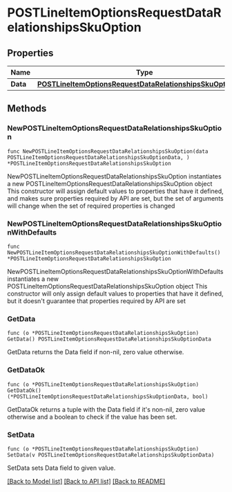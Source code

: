 # POSTLineItemOptionsRequestDataRelationshipsSkuOption

## Properties

Name | Type | Description | Notes
------------ | ------------- | ------------- | -------------
**Data** | [**POSTLineItemOptionsRequestDataRelationshipsSkuOptionData**](POSTLineItemOptionsRequestDataRelationshipsSkuOptionData.md) |  | 

## Methods

### NewPOSTLineItemOptionsRequestDataRelationshipsSkuOption

`func NewPOSTLineItemOptionsRequestDataRelationshipsSkuOption(data POSTLineItemOptionsRequestDataRelationshipsSkuOptionData, ) *POSTLineItemOptionsRequestDataRelationshipsSkuOption`

NewPOSTLineItemOptionsRequestDataRelationshipsSkuOption instantiates a new POSTLineItemOptionsRequestDataRelationshipsSkuOption object
This constructor will assign default values to properties that have it defined,
and makes sure properties required by API are set, but the set of arguments
will change when the set of required properties is changed

### NewPOSTLineItemOptionsRequestDataRelationshipsSkuOptionWithDefaults

`func NewPOSTLineItemOptionsRequestDataRelationshipsSkuOptionWithDefaults() *POSTLineItemOptionsRequestDataRelationshipsSkuOption`

NewPOSTLineItemOptionsRequestDataRelationshipsSkuOptionWithDefaults instantiates a new POSTLineItemOptionsRequestDataRelationshipsSkuOption object
This constructor will only assign default values to properties that have it defined,
but it doesn't guarantee that properties required by API are set

### GetData

`func (o *POSTLineItemOptionsRequestDataRelationshipsSkuOption) GetData() POSTLineItemOptionsRequestDataRelationshipsSkuOptionData`

GetData returns the Data field if non-nil, zero value otherwise.

### GetDataOk

`func (o *POSTLineItemOptionsRequestDataRelationshipsSkuOption) GetDataOk() (*POSTLineItemOptionsRequestDataRelationshipsSkuOptionData, bool)`

GetDataOk returns a tuple with the Data field if it's non-nil, zero value otherwise
and a boolean to check if the value has been set.

### SetData

`func (o *POSTLineItemOptionsRequestDataRelationshipsSkuOption) SetData(v POSTLineItemOptionsRequestDataRelationshipsSkuOptionData)`

SetData sets Data field to given value.



[[Back to Model list]](../README.md#documentation-for-models) [[Back to API list]](../README.md#documentation-for-api-endpoints) [[Back to README]](../README.md)


